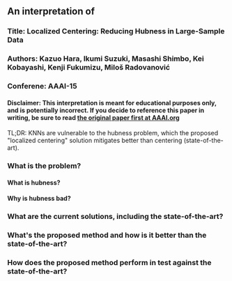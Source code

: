 ## An interpretation of
### Title: Localized Centering: Reducing Hubness in Large-Sample Data
### Authors: Kazuo Hara, Ikumi Suzuki, Masashi Shimbo, Kei Kobayashi, Kenji Fukumizu, Miloš Radovanović
### Conferene: AAAI-15

#### Disclaimer: This interpretation is meant for educational purposes only, and is potentially incorrect. If you decide to reference this paper in writing, be sure to read [the original paper first at AAAI.org](https://www.aaai.org/ocs/index.php/AAAI/AAAI15/paper/view/9898/9922)

TL;DR: KNNs are vulnerable to the hubness problem, which the proposed "localized centering" solution mitigates better than centering (state-of-the-art).

### What is the problem?


#### What is hubness?

#### Why is hubness bad?


### What are the current solutions, including the state-of-the-art?


### What's the proposed method and how is it better than the state-of-the-art?


### How does the proposed method perform in test against the state-of-the-art?
